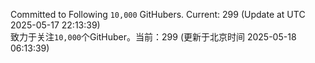 Committed to Following `10,000` GitHubers. Current: <!-- FOLLOWING_COUNT -->299<!-- FOLLOWING_COUNT --> (Update at UTC <!-- LAST_UPDATED -->2025-05-17 22:13:39<!-- LAST_UPDATED -->)<br>
致力于关注`10,000`个GitHuber。当前：<!-- FOLLOWING_COUNT -->299<!-- FOLLOWING_COUNT --> (更新于北京时间 <!-- LAST_UPDATED_CST -->2025-05-18 06:13:39<!-- LAST_UPDATED_CST -->)
